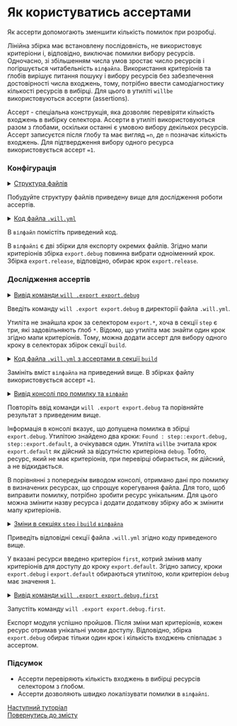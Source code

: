 # Як користуватись ассертами

Як ассерти допомогають зменшити кількість помилок при розробці.

Лінійна збірка має встановлену послідовність, не використовує критеріони і, відповідно, виключає помилки вибору ресурсів. Одночасно, зі збільшенням числа умов зростає число ресурсів і погіршується читабельність `вілфайла`. Використання критеріонів та ґлобів вирішує питання пошуку і вибору ресурсів без забезпечення достовірності числа входжень, тому, потрібно ввести самодіагностику кількості ресурсів в вибірці. Для цього в утиліті `willbe` використовуються ассерти (assertions).  

Ассерт - спеціальна конструкція, яка дозволяє перевіряти кількість входжень в вибірку селектора. Ассерти в утиліті використовуються разом з ґлобами, оскільки останні є умовою вибору декількох ресурсів. Ассерт записуєтся після ґлобу та має вигляд `=n`, де `n` позначає кількість входжень. Для підтвердження вибору одного ресурса використовується ассерт `=1`.  

### Конфігурація 

<details>
  <summary><u>Структура файлів</u></summary>

```
shellCommand
    ├── fileDebug
    ├── fileDefault  
    ├── fileRelease         
    └── .will.yml       

```

</details>

Побудуйте структуру файлів приведену вище для дослідження роботи ассертів.  

<details>
    <summary><u>Код файла <code>.will.yml</code></u></summary>

```yaml
about :

  name : assertsTesting
  description : "To test asserts"
  version : 0.0.1

path :

  in : '.'
  out : 'out'
  fileToExport.debug :
    criterion :
      debug : 1
    path : 'fileDebug'

  fileToExport.release :
    criterion :
      debug : 0
    path : 'fileRelease'

  fileToExport.default :
    path : 'fileDefault'    

step  :
  export.debug :
    inherit : module.export
    export : path::fileToExport.*
    tar : 0
    criterion :
      debug : 1

  export.release :
    inherit : module.export
    export : path::fileToExport.*
    tar : 0
    criterion :
      debug : 0

  export.default :
    inherit : module.export
    export : path::fileToExport.default
    tar : 0

build :

  export.debug :
    criterion :
      export : 1
      debug : 1
    steps :
      - export.*

  export.release :
    criterion :
      export : 1
      debug : 0
    steps :
      - export.*

```

</details>

В `вілфайл` помістіть приведений код.

В `вілфайлі` є дві збірки для експорту окремих файлів. Згідно мапи критеріонів збірка `export.debug` повинна вибрати одноіменний крок. Збірка `export.release`, відповідно, обирає крок `export.release`.  

### Дослідження ассертів

<details>
  <summary><u>Вивід команди <code>will .export export.debug</code></u></summary>

```
[user@user ~]$ will .export export.debug
...
  Exporting export.debug
 * Message
Cant find step export.*   

 * Condensed calls stack
...
(Error message)

```

</details> 

Введіть команду `will .export export.debug` в директорії файла `.will.yml`.

Утиліта не знайшла крок за селектором `export.*`, хоча в секції `step` є три, які задовільняють ґлоб `*`. Відомо, що утиліта має знайти один крок згідно мапи критеріонів. Тому, можна додати ассерт для вибору одного кроку в селекторах збірок секції `build`.  

<details>
    <summary><u>Код файла <code>.will.yml</code> з ассертами в секції <code>build</code></u></summary>

```yaml
about :

  name : assertsTesting
  description : "To test asserts"
  version : 0.0.1

path :

  in : '.'
  out : 'out'
  fileToExport.debug :
    criterion :
      debug : 1
    path : 'fileDebug'

  fileToExport.release :
    criterion :
      debug : 0
    path : 'fileRelease'

  fileToExport.default :
    path : 'fileDefault'    

step  :

  export.debug :
    inherit : module.export
    export : path::fileToExport.*
    tar : 0
    criterion :
      debug : 1

  export.release :
    inherit : module.export
    export : path::fileToExport.*
    tar : 0
    criterion :
      debug : 0

  export.default :
    inherit : module.export
    export : path::fileToExport.default
    tar : 0

build :

  export.debug :
    criterion :
      export : 1
      debug : 1
    steps :
      - export.*=1

  export.release :
    criterion :
      export : 1
      debug : 0
    steps :
      - export.*=1

```

</details>

Замініть вміст `вілфайла` на приведений вище. В збірках файлу використовується ассерт `=1`.

<details>
    <summary><u>Вивід консолі про помилку та <code>вілфайл</code></u></summary>

![SelectorWithAssert](../../images/selector.with.assert.png)

</details>

Повторіть ввід команди `will .export export.debug` та порівняйте результат з приведеним вище.

Інформація в консолі вказує, що допущена помилка в збірці `export.debug`. Утилітою знайдено два кроки: `Found : step::export.debug, step::export.default`, а очікувався один. Утиліта `willbe` зчитала крок `export.default` як дійсний за відсутністю критеріона `debug`. Тобто, ресурс, який не має критеріонів, при перевірці обирається, як дійсний, а не відкидається.  

В порівнянні з попереднім виводом консолі, отримано дані про помилку в визначених ресурсах, що спрощує корегування файла. Для того, щоб виправити помилку, потрібно зробити ресурс унікальним. Для цього можна змінити назву ресурса і додати додаткову збірку або ж змінити мапу критеріонів.    

<details>
    <summary><u>Зміни в секціях <code>step</code> i <code>build</code> <code>вілфайлa</code></u></summary>

```yaml
step  :
  export.debug :
    inherit : module.export
    export : path::fileToExport.*
    tar : 0
    criterion :
      debug : 1
      first : 1

  export.default :
    inherit : module.export
    export : path::fileToExport.default
    tar : 0
    criterion :
      debug : 1
      first : 0

build :

  export.debug:
    criterion :
      export : 1
      debug : 1
      first : 1
    steps :
      - export.*=1

  export.release :
    criterion :
      export : 1
      debug : 0
      first : 0
    steps :
      - export.*=1

```

</details> 

Приведіть відповідні секції файла `.will.yml` згідно коду приведеного вище.

У вказані ресурси введено критеріон `first`, котрий змінив мапу критеріонів для доступу до кроку `export.default`. Згідно запису, кроки `export.debug` i `export.default` обираються утилітою, коли критеріон `debug` має значення `1`.  

<details>
    <summary><u>Вивід команди <code>will .export export.debug.first</code></u></summary>

```
[user@user ~]$ will .export export.debug
...
Exporting export.debug
   + Write out will-file /path_to_file/out/assertsTesting.out.will.yml
   + Exported export.debug.first with 1 files in 1.455s
  Exported export.debug.first in 1.513s

```

</details>

Запустіть команду `will .export export.debug.first`.

Експорт модуля успішно пройшов. Після зміни мап критеріонів, кожен ресурс отримав унікальні умови доступу. Відповідно, збірка `export.debug` обирає тільки один крок і кількість входжень співпадає з ассертом.

### Підсумок  

- Ассерти перевіряють кількість входжень в вибірці ресурсів селектором з ґлобом.
- Ассерти дозволяють швидко локалізувати помилки в `вілфайлі`.

[Наступний туторіал](WillFileMinimization.md)  
[Повернутись до змісту](../README.md#tutorials)

